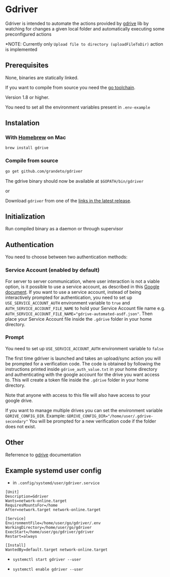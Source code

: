 # Gdriver

Gdriver is intended to automate the actions provided by [gdrive](https://github.com/grandeto/gdrive) lib by watching for changes a given local folder and automatically executing some preconfigured actions

*NOTE: Currently only `Upload file to directory (uploadFileToDir)` action is implemented

## Prerequisites

None, binaries are statically linked.

If you want to compile from source you need the [go toolchain](http://golang.org/doc/install).

Version 1.8 or higher.

You need to set all the environment variables present in `.env-example`

## Instalation

### With [Homebrew](http://brew.sh) on Mac

```
brew install gdrive
```

### Compile from source

```bash
go get github.com/grandeto/gdriver
```

The gdrive binary should now be available at `$GOPATH/bin/gdriver`

or

Download `gdriver` from one of the [links in the latest release](https://github.com/grandeto/gdriver/releases).

## Initialization

Run compiled binary as a daemon or through supervisor

## Authentication

You need to choose between two authentication methods:

### Service Account (enabled by default)

For server to server communication, where user interaction is not a viable option, 
is it possible to use a service account, as described in this [Google document](https://developers.google.com/identity/protocols/OAuth2ServiceAccount).
If you want to use a service account, instead of being interactively prompted for
authentication, you need to set up `USE_SERVICE_ACCOUNT_AUTH` environment variable to `true`
and `AUTH_SERVICE_ACCOUNT_FILE_NAME` to hold your Service Account file name 
e.g. `AUTH_SERVICE_ACCOUNT_FILE_NAME="gdrive-automated-asdf.json"`.
Then place your Service Account file inside the `.gdrive` folder in your home directory.

### Prompt

You need to set up `USE_SERVICE_ACCOUNT_AUTH` environment variable to `false`

The first time gdriver is launched and takes an upload/sync action 
you will be prompted for a verification code.
The code is obtained by following the instructions printed inside 
`gdrive_auth_value.txt` in your home directory and authenticating with the 
google account for the drive you want access to.
This will create a token file inside the `.gdrive` folder in your home directory.

Note that anyone with access to this file will also have access to your google drive.

If you want to manage multiple drives you can set the environment variable `GDRIVE_CONFIG_DIR`.
Example: `GDRIVE_CONFIG_DIR="/home/user/.gdrive-secondary"`
You will be prompted for a new verification code if the folder does not exist.

## Other

Referrence to [gdrive](https://github.com/grandeto/gdrive) documentation

## Example systemd user config

- in `.config/systemd/user/gdriver.service`

```
[Unit]
Description=Gdriver
Wants=network-online.target
RequiresMountsFor=/home
After=network.target network-online.target

[Service]
EnvironmentFile=/home/user/go/gdriver/.env
WorkingDirectory=/home/user/go/gdriver
ExecStart=/home/user/go/gdriver/gdriver
Restart=always

[Install]
WantedBy=default.target network-online.target
```

- `systemctl start gdriver --user`

- `systemctl enable gdriver --user`